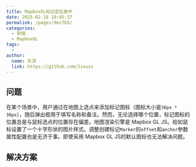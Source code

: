 ```yaml
---
title: MapboxGL标记定位居中
date: 2025-02-18 19:45:37
permalink: /pages/9ec7b5/
categories:
  - 前端
  - MapboxGL
tags:
  -
author:
  name: 东流
  link: https://github.com/Jinuss
---
```


## 问题

在某个场景中，用户通过在地图上选点来添加标记图标（图标大小是`36px * 36px`），随后弹出框用于填写名称和备注。然而，无论选择哪个位置，标记图标的位置总是与鼠标选点的位置存在偏差。地图渲染引擎是 Mapbox GL JS。给如鼠标设置了一个十字形状的图片样式。调整创建标记`Marker`的`offset`和`anchor`参数属性配置也是无济于事。即使采用 Mapbox GL JS的默认图标也无法解决问题。

## 解决方案
